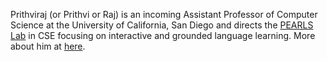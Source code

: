 Prithviraj (or Prithvi or Raj) is an incoming Assistant Professor of Computer Science at the University of California, San Diego and directs the [PEARLS Lab](http://pearls.ucsd.edu) in CSE focusing on interactive and grounded language learning. More about him at [here](http://prithvirajva.com).